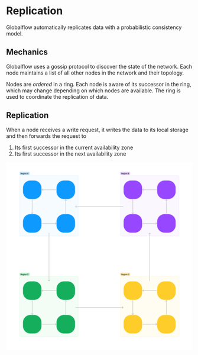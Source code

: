 # Replication

Globalflow automatically replicates data with a probabilistic consistency model.

## Mechanics

Globalflow uses a gossip protocol to discover the state of the network. Each node maintains a list of all other nodes
in the network and their topology.

Nodes are _ordered_ in a ring. Each node is aware of its successor in the ring, which may change depending on which 
nodes are available. The ring is used to coordinate the replication of data.

## Replication

When a node receives a write request, it writes the data to its local storage and then forwards the request to
1. Its first successor in the current availability zone
2. Its first successor in the next availability zone

![Ring architecture](./ring-architecture.jpg)
